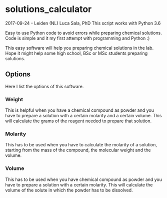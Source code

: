 # solutions_calculator

 2017-09-24 - Leiden (NL) 
 Luca Sala, PhD
 This script works with Python 3.6


Easy to use Python code to avoid errors while preparing chemical solutions.  Code is simple and it my first attempt with programming and Python :)

This easy software will help you preparing chemical solutions in the lab.  Hope it might help some high school, BSc or MSc students preparing solutions.

## Options

Here I list the options of this software.

### Weight

This is helpful when you have a chemical compound as powder and you have to prepare a solution with a certain molarity and a certain volume. This will calculate the grams of the reagent needed to prepare that solution.

### Molarity

This has to be used when you have to calculate the molarity of a solution, starting from the mass of the compound, the molecular weight and the volume.

### Volume

This has to be used when you have chemical compound as powder and you have to prepare a solution with a certain molarity. This will calculate the volume of the solute in which the powder has to be dissolved.
